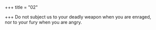 +++
title = "02"

+++
Do not subject us to your deadly weapon when you are enraged,  
nor to your fury when you are angry.  